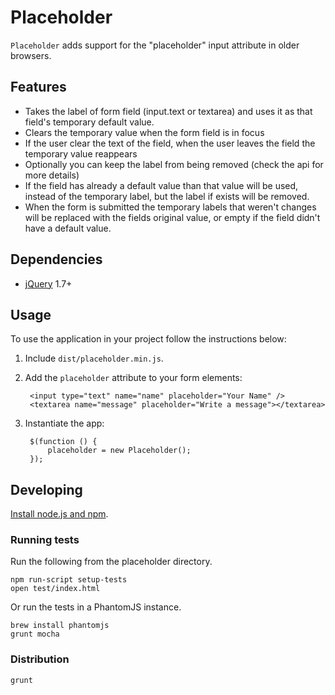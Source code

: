 Placeholder
===========

`Placeholder` adds support for the "placeholder" input attribute in older
browsers.


Features
--------

- Takes the label of form field (input.text or textarea) and uses it as that
  field's temporary default value.
- Clears the temporary value when the form field is in focus
- If the user clear the text of the field, when the user leaves the field the
  temporary value reappears
- Optionally you can keep the label from being removed (check the api for more
  details)
- If the field has already a default value than that value will be used,
  instead of the temporary label, but the label if exists will be removed.
- When the form is submitted the temporary labels that weren't changes will be
  replaced with the fields original value, or empty if the field didn't have a
  default value.


Dependencies
------------

* [jQuery](http://jquery.com/) 1.7+

Usage
-----

To use the application in your project follow the instructions below:

1. Include `dist/placeholder.min.js`.

1. Add the `placeholder` attribute to your form elements:

        <input type="text" name="name" placeholder="Your Name" />
        <textarea name="message" placeholder="Write a message"></textarea>

1. Instantiate the app:

        $(function () {
            placeholder = new Placeholder();
        });


Developing
----------

[Install node.js and npm](http://nodejs.org/#download).


### Running tests

Run the following from the placeholder directory.

    npm run-script setup-tests
    open test/index.html

Or run the tests in a PhantomJS instance.

    brew install phantomjs
    grunt mocha

### Distribution

    grunt
